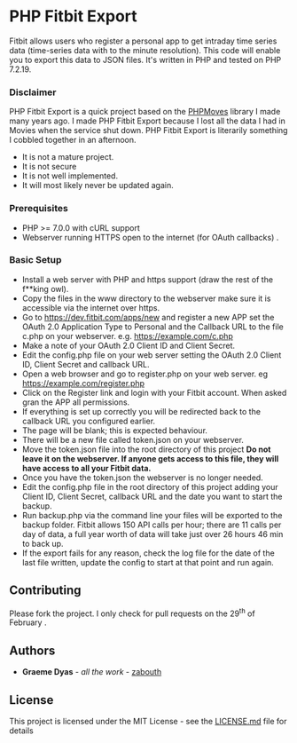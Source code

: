 # PHP Fitbit Export

Fitbit allows users who register a personal app to get intraday time series data (time-series data with to the minute resolution). This code will enable you to export this data to JSON files. It's written in PHP and tested on PHP 7.2.19.

### Disclaimer

PHP Fitbit Export is a quick project based on the [PHPMoves](https://github.com/zabouth/PHPMoves) library I made many years ago. I made PHP Fitbit Export because I lost all the data I had in Movies when the service shut down. PHP Fitbit Export is literarily something I cobbled together in an afternoon. 

* It is not a mature project.
* It is not secure 
* It is not well implemented. 
* It will most likely never be updated again.

### Prerequisites

* PHP >= 7.0.0 with cURL support
* Webserver running HTTPS open to the internet (for OAuth callbacks) . 

### Basic Setup
* Install a web server with PHP and https support (draw the rest of the f**king owl).
* Copy the files in the www directory to the webserver make sure it is accessible via the internet over https.
* Go to https://dev.fitbit.com/apps/new and register a new APP set the OAuth 2.0 Application Type to Personal and the Callback URL to the file c.php on your webserver. e.g. https://example.com/c.php
* Make a note of your OAuth 2.0 Client ID and Client Secret.
* Edit the config.php file on your web server setting the OAuth 2.0 Client ID, Client Secret and callback URL.
* Open a web browser and go to register.php on your web server. eg https://example.com/register.php
* Click on the Register link and login with your Fitbit account. When asked gran the APP all permissions.  
* If everything is set up correctly you will be redirected back to the callback URL you configured earlier.
* The page will be blank; this is expected behaviour.
* There will be a new file called token.json on your webserver.
* Move the token.json file into the root directory of this project **Do not leave it on the webserver. If anyone gets access to this file, they will have access to all your Fitbit data.**
* Once you have the token.json the webserver is no longer needed.
* Edit the config.php file in the root directory of this project adding your Client ID, Client Secret, callback URL and the date you want to start the backup. 
* Run backup.php via the command line your files will be exported to the backup folder. Fitbit allows 150 API calls per hour; there are 11 calls per day of data, a full year worth of data will take just over 26 hours 46 min to back up.
* If the export fails for any reason, check the log file for the date of the last file written, update the config to start at that point and run again. 


## Contributing

Please fork the project. I only check for pull requests on the 29<sup>th</sup> of February . 

## Authors

* **Graeme Dyas** - *all the work* - [zabouth](https://github.com/zabouth)

## License

This project is licensed under the MIT License - see the [LICENSE.md](LICENSE.md) file for details

